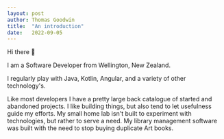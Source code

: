 ```yaml
---
layout: post
author: Thomas Goodwin
title:  "An introduction"
date:   2022-09-05
---
```

Hi there 👋

I am a Software Developer from Wellington, New Zealand.

I regularly play with Java, Kotlin, Angular, and a variety of other technology's.

Like most developers I have a pretty large back catalogue of started and abandoned projects. I like building things, but also tend to let usefulness guide my efforts. My small home lab isn't built to experiment with technologies, but rather to serve a need. My library management software was built with the need to stop buying duplicate Art books.
